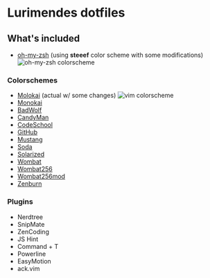 # Lurimendes dotfiles

## What's included

* [oh-my-zsh](https://github.com/robbyrussell/oh-my-zsh "oh-my-zsh") (using **steeef** color scheme with some modifications)
![oh-my-zsh colorscheme](http://s17.postimg.org/f1d1t0ej3/Screen_Shot_2013_06_18_at_11_24_12_AM.png)

### Colorschemes

* [Molokai](https://github.com/tomasr/molokai "Molokai") (actual w/ some changes)
![vim colorscheme](http://s14.postimg.org/4xurgl3m9/mvim.png)
* [Monokai](https://github.com/sickill/vim-monokai "Monokai")
* [BadWolf](https://github.com/sjl/badwolf "BadWolf")
* [CandyMan](https://github.com/vim-scripts/candyman.vim "CandyMan")
* [CodeSchool](https://github.com/fromonesrc/codeschool.vim "CodeSchool")
* [GitHub](https://github.com/nono/github_vim_theme "GitHub")
* [Mustang](https://github.com/croaker/mustang-vim "Mustang")
* [Soda](https://github.com/DAddYE/soda.vim "Soda")
* [Solarized](https://github.com/altercation/solarized "Solarized")
* [Wombat](https://github.com/vim-scripts/Wombat "Wombat")
* [Wombat256](https://github.com/vim-scripts/wombat256.vim "Wombat256")
* [Wombat256mod](https://github.com/newzealandpaul/wombat256mod "Wombat256mod")
* [Zenburn](https://github.com/jnurmine/Zenburn "Zenburn")

### Plugins

* Nerdtree
* SnipMate
* ZenCoding
* JS Hint
* Command + T
* Powerline
* EasyMotion
* ack.vim

